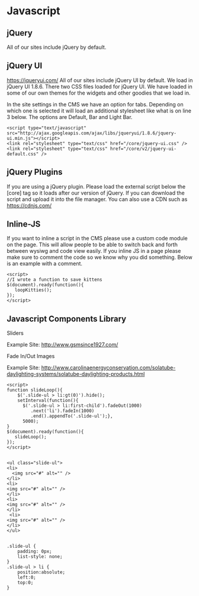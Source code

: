 # Javascript

## jQuery 

All of our sites include jQuery by default.  

## jQuery UI 

https://jqueryui.com/
All of our sites include jQuery UI by default. We load in jQuery UI 1.8.6. There two CSS files loaded for jQuery UI. We have loaded in some of our own themes for the widgets and other goodies that we load in. 

In the site settings in the CMS we have an option for tabs. Depending on which one is selected it will load an additional stylesheet like what is on line 3 below.  The options are Default, Bar and Light Bar. 


    <script type="text/javascript" src="http://ajax.googleapis.com/ajax/libs/jqueryui/1.8.6/jquery-ui.min.js"></script>
    <link rel="stylesheet" type="text/css" href="/core/jquery-ui.css" />
    <link rel="stylesheet" type="text/css" href="/core/v2/jquery-ui-default.css" />


## jQuery Plugins 

If you are using a jQuery plugin. Please load the external script below the [core] tag so it loads after our version of jQuery.  If you can download the script and upload it into the file manager. You can also use a CDN such as https://cdnjs.com/

## Inline-JS 

If you want to inline a script in the CMS please use a custom code module on the page. This will allow people to be able to switch back and forth between wysiwg and code view easily.  If you inline JS in a page please make sure to comment the code so we know why you did something. Below is an example with a comment.


    <script>
    //I wrote a function to save kittens
    $(document).ready(function(){
       loopKitties();
    });
    </script>


## Javascript Components Library
Sliders 

Example Site: http://www.gsmsince1927.com/

Fade In/Out Images 

Example Site: http://www.carolinaenergyconservation.com/solatube-daylighting-systems/solatube-daylighting-products.html

    <script>
    function slideLoop(){
        $('.slide-ul > li:gt(0)').hide();
        setInterval(function(){
          $('.slide-ul > li:first-child').fadeOut(1000)
             .next('li').fadeIn(1000)
             .end().appendTo('.slide-ul');}, 
          5000);
    }
    $(document).ready(function(){
       slideLoop();
    });
    </script>


    <ul class="slide-ul">
    <li>
      <img src="#" alt="" />
    </li>
    <li>
    <img src="#" alt="" />
    </li>
    <li>
    <img src="#" alt="" />
    </li>
     <li>
    <img src="#" alt="" />
    </li>
    </ul>


    .slide-ul {
        padding: 0px;
        list-style: none;
    }
    .slide-ul > li {
        position:absolute; 
        left:0; 
        top:0;
    }

